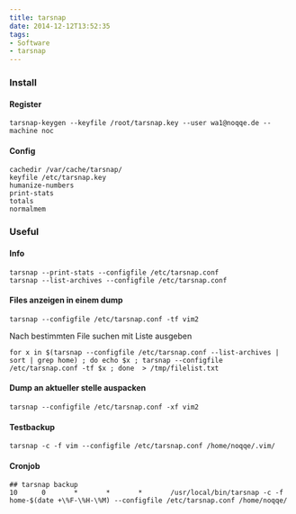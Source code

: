 ```yaml
---
title: tarsnap
date: 2014-12-12T13:52:35
tags: 
- Software
- tarsnap
---
```


### Install

#### Register

    tarsnap-keygen --keyfile /root/tarsnap.key --user wa1@noqqe.de --machine noc

#### Config

    cachedir /var/cache/tarsnap/
    keyfile /etc/tarsnap.key
    humanize-numbers
    print-stats
    totals
    normalmem

### Useful
#### Info

    tarsnap --print-stats --configfile /etc/tarsnap.conf
    tarsnap --list-archives --configfile /etc/tarsnap.conf

#### Files anzeigen in einem dump

    tarsnap --configfile /etc/tarsnap.conf -tf vim2

Nach bestimmten File suchen mit Liste ausgeben

    for x in $(tarsnap --configfile /etc/tarsnap.conf --list-archives | sort | grep home) ; do echo $x ; tarsnap --configfile /etc/tarsnap.conf -tf $x ; done  > /tmp/filelist.txt

#### Dump an aktueller stelle auspacken

    tarsnap --configfile /etc/tarsnap.conf -xf vim2

#### Testbackup

    tarsnap -c -f vim --configfile /etc/tarsnap.conf /home/noqqe/.vim/

#### Cronjob

    ## tarsnap backup
    10      0       *       *       *       /usr/local/bin/tarsnap -c -f home-$(date +\%F-\%H-\%M) --configfile /etc/tarsnap.conf /home/noqqe/